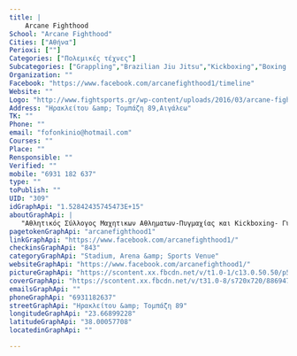 ```yaml
---
title: |
    Arcane Fighthood
School: "Arcane Fighthood"
Cities: ["Αθήνα"]
Perioxi: [""]
Categories: ["Πολεμικές τέχνες"]
Subcategories: ["Grappling","Brazilian Jiu Jitsu","Kickboxing","Boxing  "]
Organization: ""
Facebook: "https://www.facebook.com/arcanefighthood1/timeline"
Website: ""
Logo: "http://www.fightsports.gr/wp-content/uploads/2016/03/arcane-fighthood-logo-1.jpg"
Address: "Ηρακλείτου &amp; Τομπάζη 89,Αιγάλεω"
TK: ""
Phone: ""
email: "fofonkinio@hotmail.com"
Courses: ""
Place: ""
Rensponsible: ""
Verified: ""
mobile: "6931 182 637"
type: ""
toPublish: ""
UID: "309"
idGraphApi: "1.52842435745473E+15"
aboutGraphApi: | 
   "Αθλητικός Σύλλογος Μαχητικων Αθληματων-Πυγμαχίας και Kickboxing- Γυμναστικη μυικης ενδυναμωσης κι ενισχυσης του καρδιοαναπνευστικου -Cross Training-"
pagetokenGraphApi: "arcanefighthood1"
linkGraphApi: "https://www.facebook.com/arcanefighthood1/"
checkinsGraphApi: "843"
categoryGraphApi: "Stadium, Arena &amp; Sports Venue"
websiteGraphApi: "https://www.facebook.com/arcanefighthood1/"
pictureGraphApi: "https://scontent.xx.fbcdn.net/v/t1.0-1/c13.0.50.50/p50x50/8151_1528426530787841_4399881796390938796_n.jpg?oh=1f9db0637abf0fe935a6d4411f6154d9&amp;oe=5B0AFFE1"
coverGraphApi: "https://scontent.xx.fbcdn.net/v/t31.0-8/s720x720/886947_1528429354120892_2460385762751581387_o.jpg?oh=4ff6a82f00dfd405285edcbd6e14e3af&amp;oe=5B4D07C3"
emailsGraphApi: ""
phoneGraphApi: "6931182637"
streetGraphApi: "Ηρακλείτου &amp; Τομπάζη 89"
longitudeGraphApi: "23.66899228"
latitudeGraphApi: "38.00057708"
locatedinGraphApi: ""

---
```





